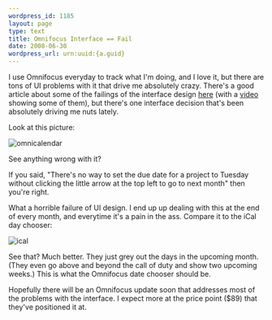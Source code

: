 ```yaml
--- 
wordpress_id: 1185
layout: page
type: text
title: Omnifocus Interface == Fail
date: 2008-06-30  
wordpress_url: urn:uuid:{a.guid}
---
```

<p>I use Omnifocus everyday to track what I'm doing, and I love it, but there are tons of UI problems with it that drive me absolutely crazy.  There's a good article about some of the failings of the interface design <a href="http://db.tidbits.com/article/9594">here</a> (with a <a href="http://www.apeth.com/omnifocus/omnifocus.html">video</a> showing some of them), but there's one interface decision that's been absolutely driving me nuts lately.</p>

<p>Look at this picture:</p>

<p><img src="http://farm4.static.flickr.com/3071/2625870492_0e2b0e6747_o.jpg" alt="omnicalendar"/></p>

<p>See anything wrong with it?</p>

<p>If you said, "There's no way to set the due date for a project to Tuesday without clicking the little arrow at the top left to go to next month" then you're right.</p>

<p>What a horrible failure of UI design. I end up up dealing with this at the end of every month, and everytime it's a pain in the ass.  Compare it to the iCal day chooser:</p>

<p><img src="http://farm4.static.flickr.com/3171/2625900694_c43e00c4d7_o.jpg" alt="ical"/></p>

<p>See that? Much better. They just grey out the days in the upcoming month. (They even go above and beyond the call of duty and show two upcoming weeks.) This is what the Omnifocus date chooser should be.</p>

<p>Hopefully there will be an Omnifocus update soon that addresses most of the problems with the interface. I expect more at the price point ($89) that they've positioned it at.</p>
